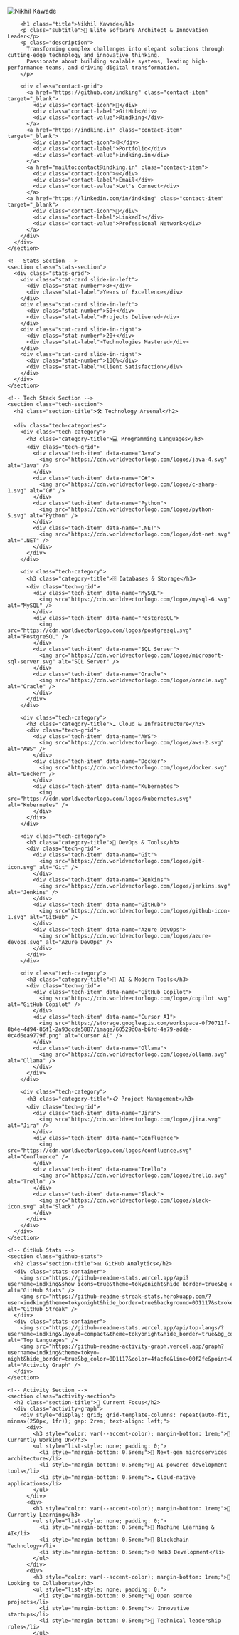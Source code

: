 <!DOCTYPE html>
<html lang="en">
<head>
<meta charset="UTF-8" />
<meta name="viewport" content="width=device-width, initial-scale=1" />
<title>Nikhil Kawade - Elite Software Architect & Innovation Leader</title>
<style>
  @import url('https://fonts.googleapis.com/css2?family=Inter:wght@300;400;500;600;700;800;900&family=JetBrains+Mono:wght@400;500;600&display=swap');
  
  *, *::before, *::after {
    box-sizing: border-box;
  }
  
  :root {
    --primary-gradient: linear-gradient(135deg, #667eea 0%, #764ba2 100%);
    --secondary-gradient: linear-gradient(135deg, #f093fb 0%, #f5576c 100%);
    --tech-gradient: linear-gradient(135deg, #4facfe 0%, #00f2fe 100%);
    --dark-gradient: linear-gradient(135deg, #0c0c0c 0%, #1a1a1a 50%, #2d2d2d 100%);
    --accent-color: #00ff88;
    --text-primary: #ffffff;
    --text-secondary: #b0b0b0;
    --glass-bg: rgba(255, 255, 255, 0.1);
    --glass-border: rgba(255, 255, 255, 0.2);
  }
  
  body {
    margin: 0; 
    padding: 0; 
    font-family: 'Inter', -apple-system, BlinkMacSystemFont, 'Segoe UI', Roboto, sans-serif;
    background: var(--dark-gradient);
    color: var(--text-primary);
    overflow-x: hidden;
    min-height: 100vh;
    position: relative;
  }
  
  /* Animated Background */
  .bg-animation {
    position: fixed;
    top: 0;
    left: 0;
    width: 100%;
    height: 100%;
    pointer-events: none;
    z-index: 0;
    overflow: hidden;
  }
  
  .floating-shapes {
    position: absolute;
    width: 100%;
    height: 100%;
  }
  
  .shape {
    position: absolute;
    background: linear-gradient(45deg, rgba(79, 172, 254, 0.1), rgba(0, 242, 254, 0.1));
    border-radius: 50%;
    animation: float 20s infinite ease-in-out;
  }
  
  .shape:nth-child(1) { width: 80px; height: 80px; top: 20%; left: 10%; animation-delay: 0s; }
  .shape:nth-child(2) { width: 120px; height: 120px; top: 60%; left: 80%; animation-delay: 5s; }
  .shape:nth-child(3) { width: 60px; height: 60px; top: 80%; left: 20%; animation-delay: 10s; }
  .shape:nth-child(4) { width: 100px; height: 100px; top: 30%; left: 70%; animation-delay: 15s; }
  
  @keyframes float {
    0%, 100% { transform: translateY(0px) rotate(0deg); opacity: 0.3; }
    50% { transform: translateY(-20px) rotate(180deg); opacity: 0.8; }
  }
  
  .container {
    max-width: 1200px;
    width: 100%;
    margin: 0 auto;
    padding: 2rem;
    position: relative;
    z-index: 1;
  }
  
  /* Hero Section */
  .hero {
    text-align: center;
    padding: 4rem 0;
    position: relative;
  }
  
  .hero::before {
    content: '';
    position: absolute;
    top: 0;
    left: 50%;
    transform: translateX(-50%);
    width: 200px;
    height: 200px;
    background: radial-gradient(circle, rgba(0, 255, 136, 0.3) 0%, transparent 70%);
    border-radius: 50%;
    z-index: -1;
  }
  
  .profile-card {
    background: var(--glass-bg);
    backdrop-filter: blur(20px);
    border: 1px solid var(--glass-border);
    border-radius: 24px;
    padding: 3rem;
    margin-bottom: 3rem;
    box-shadow: 0 8px 32px rgba(0, 0, 0, 0.3);
    position: relative;
    overflow: hidden;
  }
  
  .profile-card::before {
    content: '';
    position: absolute;
    top: 0;
    left: 0;
    right: 0;
    height: 1px;
    background: linear-gradient(90deg, transparent, var(--accent-color), transparent);
  }
  
  .avatar-container {
    margin: 0 auto 2rem;
    width: 200px;
    height: 200px;
    perspective: 1000px;
    position: relative;
  }
  
  .avatar-sphere {
    width: 200px;
    height: 200px;
    border-radius: 50%;
    background: linear-gradient(45deg, #4facfe, #00f2fe);
    box-shadow:
      inset 0 0 20px rgba(79, 172, 254, 0.8),
      0 0 40px rgba(0, 242, 254, 0.4),
      0 20px 40px rgba(0, 0, 0, 0.3);
    transform-style: preserve-3d;
    transition: all 0.3s ease;
    position: relative;
    z-index: 1;
    animation: pulse 4s ease-in-out infinite;
  }
  
  @keyframes pulse {
    0%, 100% { box-shadow: inset 0 0 20px rgba(79, 172, 254, 0.8), 0 0 40px rgba(0, 242, 254, 0.4), 0 20px 40px rgba(0, 0, 0, 0.3); }
    50% { box-shadow: inset 0 0 20px rgba(79, 172, 254, 1), 0 0 60px rgba(0, 242, 254, 0.8), 0 20px 40px rgba(0, 0, 0, 0.3); }
  }
  
  .avatar-photo {
    position: absolute;
    top: 10px;
    left: 10px;
    width: 180px;
    height: 180px;
    border-radius: 50%;
    object-fit: cover;
    border: 3px solid rgba(255, 255, 255, 0.3);
    filter: drop-shadow(0 10px 20px rgba(0, 0, 0, 0.5));
    z-index: 2;
  }
  
  .title {
    font-size: 3.5rem;
    font-weight: 900;
    margin-bottom: 1rem;
    background: linear-gradient(135deg, #ffffff, #4facfe, #00f2fe);
    -webkit-background-clip: text;
    -webkit-text-fill-color: transparent;
    background-clip: text;
    text-shadow: 0 0 30px rgba(79, 172, 254, 0.5);
    animation: titleGlow 3s ease-in-out infinite alternate;
  }
  
  @keyframes titleGlow {
    from { filter: drop-shadow(0 0 10px rgba(79, 172, 254, 0.5)); }
    to { filter: drop-shadow(0 0 20px rgba(0, 242, 254, 0.8)); }
  }
  
  .subtitle {
    font-size: 1.5rem;
    font-weight: 600;
    color: var(--accent-color);
    margin-bottom: 1rem;
    animation: fadeInUp 1s ease 0.5s both;
  }
  
  .description {
    font-size: 1.1rem;
    color: var(--text-secondary);
    max-width: 600px;
    margin: 0 auto 2rem;
    line-height: 1.6;
    animation: fadeInUp 1s ease 0.7s both;
  }
  
  @keyframes fadeInUp {
    from { opacity: 0; transform: translateY(30px); }
    to { opacity: 1; transform: translateY(0); }
  }
  
  /* Stats Section */
  .stats-grid {
    display: grid;
    grid-template-columns: repeat(auto-fit, minmax(250px, 1fr));
    gap: 2rem;
    margin: 3rem 0;
  }
  
  .stat-card {
    background: var(--glass-bg);
    backdrop-filter: blur(20px);
    border: 1px solid var(--glass-border);
    border-radius: 16px;
    padding: 2rem;
    text-align: center;
    transition: all 0.3s ease;
    position: relative;
    overflow: hidden;
  }
  
  .stat-card::before {
    content: '';
    position: absolute;
    top: 0;
    left: -100%;
    width: 100%;
    height: 100%;
    background: linear-gradient(90deg, transparent, rgba(255, 255, 255, 0.1), transparent);
    transition: left 0.5s ease;
  }
  
  .stat-card:hover::before {
    left: 100%;
  }
  
  .stat-card:hover {
    transform: translateY(-5px);
    box-shadow: 0 20px 40px rgba(0, 0, 0, 0.3);
    border-color: var(--accent-color);
  }
  
  .stat-number {
    font-size: 2.5rem;
    font-weight: 800;
    color: var(--accent-color);
    margin-bottom: 0.5rem;
    font-family: 'JetBrains Mono', monospace;
  }
  
  .stat-label {
    font-size: 1rem;
    color: var(--text-secondary);
    font-weight: 500;
  }
  
  /* Tech Stack */
  .tech-section {
    margin: 4rem 0;
  }
  
  .section-title {
    font-size: 2.5rem;
    font-weight: 800;
    text-align: center;
    margin-bottom: 3rem;
    background: linear-gradient(135deg, #ffffff, #4facfe);
    -webkit-background-clip: text;
    -webkit-text-fill-color: transparent;
    background-clip: text;
  }
  
  .tech-categories {
    display: grid;
    gap: 2rem;
  }
  
  .tech-category {
    background: var(--glass-bg);
    backdrop-filter: blur(20px);
    border: 1px solid var(--glass-border);
    border-radius: 16px;
    padding: 2rem;
    transition: all 0.3s ease;
  }
  
  .tech-category:hover {
    transform: translateY(-2px);
    box-shadow: 0 15px 30px rgba(0, 0, 0, 0.2);
  }
  
  .category-title {
    font-size: 1.3rem;
    font-weight: 700;
    margin-bottom: 1.5rem;
    color: var(--accent-color);
    display: flex;
    align-items: center;
    gap: 0.5rem;
  }
  
  .tech-grid {
    display: grid;
    grid-template-columns: repeat(auto-fill, minmax(80px, 1fr));
    gap: 1.5rem;
    justify-items: center;
    align-items: center;
  }
  
  .tech-item {
    position: relative;
    transition: all 0.3s ease;
    cursor: pointer;
  }
  
  .tech-item img {
    width: 60px;
    height: 60px;
    object-fit: contain;
    filter: drop-shadow(0 4px 8px rgba(0, 0, 0, 0.3));
    transition: all 0.3s ease;
    border-radius: 8px;
    background: white;
    padding: 8px;
  }
  
  .tech-item:hover img {
    transform: scale(1.2) rotate(5deg);
    filter: drop-shadow(0 8px 16px rgba(79, 172, 254, 0.6));
  }
  
  .tech-item::after {
    content: attr(data-name);
    position: absolute;
    bottom: -30px;
    left: 50%;
    transform: translateX(-50%);
    background: rgba(0, 0, 0, 0.8);
    color: white;
    padding: 4px 8px;
    border-radius: 4px;
    font-size: 0.8rem;
    white-space: nowrap;
    opacity: 0;
    pointer-events: none;
    transition: opacity 0.3s ease;
  }
  
  .tech-item:hover::after {
    opacity: 1;
  }
  
  /* GitHub Stats */
  .github-stats {
    margin: 4rem 0;
    text-align: center;
  }
  
  .stats-container {
    display: grid;
    grid-template-columns: repeat(auto-fit, minmax(300px, 1fr));
    gap: 2rem;
    margin-top: 2rem;
  }
  
  .github-stats img {
    max-width: 100%;
    height: auto;
    border-radius: 12px;
    box-shadow: 0 8px 25px rgba(0, 0, 0, 0.3);
    transition: all 0.3s ease;
  }
  
  .github-stats img:hover {
    transform: scale(1.02);
    box-shadow: 0 12px 35px rgba(79, 172, 254, 0.3);
  }
  
  /* Contact Section */
  .contact-section {
    margin: 4rem 0;
    text-align: center;
  }
  
  .contact-grid {
    display: grid;
    grid-template-columns: repeat(auto-fit, minmax(200px, 1fr));
    gap: 1.5rem;
    margin-top: 2rem;
  }
  
  .contact-item {
    background: var(--glass-bg);
    backdrop-filter: blur(20px);
    border: 1px solid var(--glass-border);
    border-radius: 12px;
    padding: 1.5rem;
    text-decoration: none;
    color: var(--text-primary);
    transition: all 0.3s ease;
    position: relative;
    overflow: hidden;
  }
  
  .contact-item::before {
    content: '';
    position: absolute;
    top: 0;
    left: 0;
    right: 0;
    height: 2px;
    background: var(--tech-gradient);
    transform: scaleX(0);
    transition: transform 0.3s ease;
  }
  
  .contact-item:hover::before {
    transform: scaleX(1);
  }
  
  .contact-item:hover {
    transform: translateY(-3px);
    box-shadow: 0 15px 30px rgba(0, 0, 0, 0.2);
    border-color: var(--accent-color);
  }
  
  .contact-icon {
    font-size: 2rem;
    margin-bottom: 0.5rem;
    color: var(--accent-color);
  }
  
  .contact-label {
    font-weight: 600;
    margin-bottom: 0.25rem;
  }
  
  .contact-value {
    font-size: 0.9rem;
    color: var(--text-secondary);
  }
  
  /* Activity Graph */
  .activity-section {
    margin: 4rem 0;
    text-align: center;
  }
  
  .activity-graph {
    background: var(--glass-bg);
    backdrop-filter: blur(20px);
    border: 1px solid var(--glass-border);
    border-radius: 16px;
    padding: 2rem;
    margin-top: 2rem;
    overflow: hidden;
  }
  
  /* Responsive Design */
  @media (max-width: 768px) {
    .container {
      padding: 1rem;
    }
    
    .title {
      font-size: 2.5rem;
    }
    
    .subtitle {
      font-size: 1.2rem;
    }
    
    .tech-grid {
      grid-template-columns: repeat(auto-fill, minmax(60px, 1fr));
      gap: 1rem;
    }
    
    .tech-item img {
      width: 50px;
      height: 50px;
    }
    
    .stats-grid {
      grid-template-columns: 1fr;
      gap: 1rem;
    }
  }
  
  /* Animations */
  @keyframes slideInLeft {
    from { opacity: 0; transform: translateX(-50px); }
    to { opacity: 1; transform: translateX(0); }
  }
  
  @keyframes slideInRight {
    from { opacity: 0; transform: translateX(50px); }
    to { opacity: 1; transform: translateX(0); }
  }
  
  .slide-in-left {
    animation: slideInLeft 0.8s ease forwards;
  }
  
  .slide-in-right {
    animation: slideInRight 0.8s ease forwards;
  }
  
  /* Scrollbar Styling */
  ::-webkit-scrollbar {
    width: 8px;
  }
  
  ::-webkit-scrollbar-track {
    background: #1a1a1a;
  }
  
  ::-webkit-scrollbar-thumb {
    background: var(--accent-color);
    border-radius: 4px;
  }
  
  ::-webkit-scrollbar-thumb:hover {
    background: #00cc6a;
  }
</style>
</head>
<body>
  <div class="bg-animation">
    <div class="floating-shapes">
      <div class="shape"></div>
      <div class="shape"></div>
      <div class="shape"></div>
      <div class="shape"></div>
    </div>
  </div>

  <div class="container">
    <!-- Hero Section -->
    <section class="hero">
      <div class="profile-card">
        <div class="avatar-container">
          <div class="avatar-sphere" id="avatarSphere">
            <img src="https://storage.googleapis.com/workspace-0f70711f-8b4e-4d94-86f1-2a93ccde5887/image/4fbec4c9-41fc-450a-8542-64f0e658e75d.png" alt="Nikhil Kawade" class="avatar-photo" />
          </div>
        </div>
        
        <h1 class="title">Nikhil Kawade</h1>
        <p class="subtitle">🚀 Elite Software Architect & Innovation Leader</p>
        <p class="description">
          Transforming complex challenges into elegant solutions through cutting-edge technology and innovative thinking. 
          Passionate about building scalable systems, leading high-performance teams, and driving digital transformation.
        </p>
        
        <div class="contact-grid">
          <a href="https://github.com/indking" class="contact-item" target="_blank">
            <div class="contact-icon">🐙</div>
            <div class="contact-label">GitHub</div>
            <div class="contact-value">@indking</div>
          </a>
          <a href="https://indking.in" class="contact-item" target="_blank">
            <div class="contact-icon">🌐</div>
            <div class="contact-label">Portfolio</div>
            <div class="contact-value">indking.in</div>
          </a>
          <a href="mailto:contact@indking.in" class="contact-item">
            <div class="contact-icon">✉️</div>
            <div class="contact-label">Email</div>
            <div class="contact-value">Let's Connect</div>
          </a>
          <a href="https://linkedin.com/in/indking" class="contact-item" target="_blank">
            <div class="contact-icon">💼</div>
            <div class="contact-label">LinkedIn</div>
            <div class="contact-value">Professional Network</div>
          </a>
        </div>
      </div>
    </section>

    <!-- Stats Section -->
    <section class="stats-section">
      <div class="stats-grid">
        <div class="stat-card slide-in-left">
          <div class="stat-number">8+</div>
          <div class="stat-label">Years of Excellence</div>
        </div>
        <div class="stat-card slide-in-left">
          <div class="stat-number">50+</div>
          <div class="stat-label">Projects Delivered</div>
        </div>
        <div class="stat-card slide-in-right">
          <div class="stat-number">20+</div>
          <div class="stat-label">Technologies Mastered</div>
        </div>
        <div class="stat-card slide-in-right">
          <div class="stat-number">100%</div>
          <div class="stat-label">Client Satisfaction</div>
        </div>
      </div>
    </section>

    <!-- Tech Stack Section -->
    <section class="tech-section">
      <h2 class="section-title">🛠️ Technology Arsenal</h2>
      
      <div class="tech-categories">
        <div class="tech-category">
          <h3 class="category-title">💻 Programming Languages</h3>
          <div class="tech-grid">
            <div class="tech-item" data-name="Java">
              <img src="https://cdn.worldvectorlogo.com/logos/java-4.svg" alt="Java" />
            </div>
            <div class="tech-item" data-name="C#">
              <img src="https://cdn.worldvectorlogo.com/logos/c-sharp-1.svg" alt="C#" />
            </div>
            <div class="tech-item" data-name="Python">
              <img src="https://cdn.worldvectorlogo.com/logos/python-5.svg" alt="Python" />
            </div>
            <div class="tech-item" data-name=".NET">
              <img src="https://cdn.worldvectorlogo.com/logos/dot-net.svg" alt=".NET" />
            </div>
          </div>
        </div>

        <div class="tech-category">
          <h3 class="category-title">🗄️ Databases & Storage</h3>
          <div class="tech-grid">
            <div class="tech-item" data-name="MySQL">
              <img src="https://cdn.worldvectorlogo.com/logos/mysql-6.svg" alt="MySQL" />
            </div>
            <div class="tech-item" data-name="PostgreSQL">
              <img src="https://cdn.worldvectorlogo.com/logos/postgresql.svg" alt="PostgreSQL" />
            </div>
            <div class="tech-item" data-name="SQL Server">
              <img src="https://cdn.worldvectorlogo.com/logos/microsoft-sql-server.svg" alt="SQL Server" />
            </div>
            <div class="tech-item" data-name="Oracle">
              <img src="https://cdn.worldvectorlogo.com/logos/oracle.svg" alt="Oracle" />
            </div>
          </div>
        </div>

        <div class="tech-category">
          <h3 class="category-title">☁️ Cloud & Infrastructure</h3>
          <div class="tech-grid">
            <div class="tech-item" data-name="AWS">
              <img src="https://cdn.worldvectorlogo.com/logos/aws-2.svg" alt="AWS" />
            </div>
            <div class="tech-item" data-name="Docker">
              <img src="https://cdn.worldvectorlogo.com/logos/docker.svg" alt="Docker" />
            </div>
            <div class="tech-item" data-name="Kubernetes">
              <img src="https://cdn.worldvectorlogo.com/logos/kubernetes.svg" alt="Kubernetes" />
            </div>
          </div>
        </div>

        <div class="tech-category">
          <h3 class="category-title">🔧 DevOps & Tools</h3>
          <div class="tech-grid">
            <div class="tech-item" data-name="Git">
              <img src="https://cdn.worldvectorlogo.com/logos/git-icon.svg" alt="Git" />
            </div>
            <div class="tech-item" data-name="Jenkins">
              <img src="https://cdn.worldvectorlogo.com/logos/jenkins.svg" alt="Jenkins" />
            </div>
            <div class="tech-item" data-name="GitHub">
              <img src="https://cdn.worldvectorlogo.com/logos/github-icon-1.svg" alt="GitHub" />
            </div>
            <div class="tech-item" data-name="Azure DevOps">
              <img src="https://cdn.worldvectorlogo.com/logos/azure-devops.svg" alt="Azure DevOps" />
            </div>
          </div>
        </div>

        <div class="tech-category">
          <h3 class="category-title">🤖 AI & Modern Tools</h3>
          <div class="tech-grid">
            <div class="tech-item" data-name="GitHub Copilot">
              <img src="https://cdn.worldvectorlogo.com/logos/copilot.svg" alt="GitHub Copilot" />
            </div>
            <div class="tech-item" data-name="Cursor AI">
              <img src="https://storage.googleapis.com/workspace-0f70711f-8b4e-4d94-86f1-2a93ccde5887/image/60529d0a-b6fd-4a79-adda-0c4d6ea9779f.png" alt="Cursor AI" />
            </div>
            <div class="tech-item" data-name="Ollama">
              <img src="https://cdn.worldvectorlogo.com/logos/ollama.svg" alt="Ollama" />
            </div>
          </div>
        </div>

        <div class="tech-category">
          <h3 class="category-title">📋 Project Management</h3>
          <div class="tech-grid">
            <div class="tech-item" data-name="Jira">
              <img src="https://cdn.worldvectorlogo.com/logos/jira.svg" alt="Jira" />
            </div>
            <div class="tech-item" data-name="Confluence">
              <img src="https://cdn.worldvectorlogo.com/logos/confluence.svg" alt="Confluence" />
            </div>
            <div class="tech-item" data-name="Trello">
              <img src="https://cdn.worldvectorlogo.com/logos/trello.svg" alt="Trello" />
            </div>
            <div class="tech-item" data-name="Slack">
              <img src="https://cdn.worldvectorlogo.com/logos/slack-icon.svg" alt="Slack" />
            </div>
          </div>
        </div>
      </div>
    </section>

    <!-- GitHub Stats -->
    <section class="github-stats">
      <h2 class="section-title">📊 GitHub Analytics</h2>
      <div class="stats-container">
        <img src="https://github-readme-stats.vercel.app/api?username=indking&show_icons=true&theme=tokyonight&hide_border=true&bg_color=0D1117&title_color=4facfe&icon_color=00f2fe&text_color=ffffff" alt="GitHub Stats" />
        <img src="https://github-readme-streak-stats.herokuapp.com/?user=indking&theme=tokyonight&hide_border=true&background=0D1117&stroke=4facfe&ring=00f2fe&fire=00ff88&currStreakLabel=ffffff" alt="GitHub Streak" />
      </div>
      <div class="stats-container">
        <img src="https://github-readme-stats.vercel.app/api/top-langs/?username=indking&layout=compact&theme=tokyonight&hide_border=true&bg_color=0D1117&title_color=4facfe&text_color=ffffff" alt="Top Languages" />
        <img src="https://github-readme-activity-graph.vercel.app/graph?username=indking&theme=tokyo-night&hide_border=true&bg_color=0D1117&color=4facfe&line=00f2fe&point=00ff88" alt="Activity Graph" />
      </div>
    </section>

    <!-- Activity Section -->
    <section class="activity-section">
      <h2 class="section-title">🎯 Current Focus</h2>
      <div class="activity-graph">
        <div style="display: grid; grid-template-columns: repeat(auto-fit, minmax(250px, 1fr)); gap: 2rem; text-align: left;">
          <div>
            <h3 style="color: var(--accent-color); margin-bottom: 1rem;">🔭 Currently Working On</h3>
            <ul style="list-style: none; padding: 0;">
              <li style="margin-bottom: 0.5rem;">🚀 Next-gen microservices architecture</li>
              <li style="margin-bottom: 0.5rem;">🤖 AI-powered development tools</li>
              <li style="margin-bottom: 0.5rem;">☁️ Cloud-native applications</li>
            </ul>
          </div>
          <div>
            <h3 style="color: var(--accent-color); margin-bottom: 1rem;">🌱 Currently Learning</h3>
            <ul style="list-style: none; padding: 0;">
              <li style="margin-bottom: 0.5rem;">🧠 Machine Learning & AI</li>
              <li style="margin-bottom: 0.5rem;">🔗 Blockchain Technology</li>
              <li style="margin-bottom: 0.5rem;">🌐 Web3 Development</li>
            </ul>
          </div>
          <div>
            <h3 style="color: var(--accent-color); margin-bottom: 1rem;">🤝 Looking to Collaborate</h3>
            <ul style="list-style: none; padding: 0;">
              <li style="margin-bottom: 0.5rem;">🔧 Open source projects</li>
              <li style="margin-bottom: 0.5rem;">💡 Innovative startups</li>
              <li style="margin-bottom: 0.5rem;">🎯 Technical leadership roles</li>
            </ul>
          </div>
          <div>
            <h3 style="color: var(--accent-color); margin-bottom: 1rem;">💬 Ask Me About</h3>
            <ul style="list-style: none; padding: 0;">
              <li style="margin-bottom: 0.5rem;">🏗️ System Architecture</li>
              <li style="margin-bottom: 0.5rem;">⚡ Performance Optimization</li>
              <li style="margin-bottom: 0.5rem;">👥 Team Leadership</li>
            </ul>
          </div>
        </div>
      </div>
    </section>

    <!-- Quote Section -->
    <section style="text-align: center; margin: 4rem 0; padding: 3rem; background: var(--glass-bg); backdrop-filter: blur(20px); border: 1px solid var(--glass-border); border-radius: 16px;">
      <blockquote style="font-size: 1.5rem; font-style: italic; color: var(--accent-color); margin: 0; font-weight: 300;">
        "Innovation distinguishes between a leader and a follower."
      </blockquote>
      <cite style="display: block; margin-top: 1rem; color: var(--text-secondary);">- Steve Jobs</cite>
    </section>
  </div>

  <script>
    // Enhanced 3D Avatar Interaction
    const sphere = document.getElementById('avatarSphere');
    if (sphere) {
      const maxRotation = 25;
      
      function onPointerMove(e) {
        const rect = sphere.getBoundingClientRect();
        let clientX, clientY;
        
        if (e.touches) {
          if (e.touches.length === 0) return;
          clientX = e.touches[0].clientX;
          clientY = e.touches[0].clientY;
        } else {
          clientX = e.clientX;
          clientY = e.clientY;
        }
        
        const x = (clientX - rect.left) / rect.width;
        const y = (clientY - rect.top) / rect.height;
        const rotateY = (x - 0.5) * maxRotation * 2;
        const rotateX = -(y - 0.5) * maxRotation * 2;
        
        sphere.style.transform = `rotateX(${rotateX}deg) rotateY(${rotateY}deg) scale(1.05)`;
      }
      
      function resetRotation() {
        sphere.style.transform = 'rotateX(0deg) rotateY(0deg) scale(1)';
      }
      
      sphere.addEventListener('mousemove', onPointerMove);
      sphere.addEventListener('touchmove', onPointerMove, { passive: true });
      sphere.addEventListener('mouseleave', resetRotation);
      sphere.addEventListener('touchend', resetRotation);
      sphere.addEventListener('mouseenter', () => {
        sphere.style.transform = 'rotateX(5deg) rotateY(5deg) scale(1.05)';
      });
    }

    // Intersection Observer for animations
    const observerOptions = {
      threshold: 0.1,
      rootMargin: '0px 0px -50px 0px'
    };

    const observer = new IntersectionObserver((entries) => {
      entries.forEach(entry => {
        if (entry.isIntersecting) {
          entry.target.style.opacity = '1';
          entry.target.style.transform = 'translateY(0)';
        }
      });
    }, observerOptions);

    // Observe all sections
    document.querySelectorAll('.tech-category, .stat-card, .contact-item').forEach(el => {
      el.style.opacity = '0';
      el.style.transform = 'translateY(30px)';
      el.style.transition = 'all 0.6s ease';
      observer.observe(el);
    });

    // Tech item hover effects
    document.querySelectorAll('.tech-item').forEach(item => {
      item.addEventListener('mouseenter', function() {
        this.style.transform = 'translateY(-10px) scale(1.1)';
      });
      
      item.addEventListener('mouseleave', function() {
        this.style.transform = 'translateY(0) scale(1)';
      });
    });

    // Dynamic typing effect for subtitle
    const subtitle = document.querySelector('.subtitle');
    if (subtitle) {
      const texts = [
        '🚀 Elite Software Architect & Innovation Leader',
        '💡 Full-Stack Developer & System Designer', 
        '🔧 DevOps Engineer & Cloud Specialist',
        '🤖 AI Enthusiast & Technology Evangelist'
      ];
      let currentIndex = 0;
      
      setInterval(() => {
        currentIndex = (currentIndex + 1) % texts.length;
        subtitle.style.opacity = '0';
        setTimeout(() => {
          subtitle.textContent = texts[currentIndex];
          subtitle.style.opacity = '1';
        }, 300);
      }, 4000);
    }

    // Smooth scrolling for internal links
    document.querySelectorAll('a[href^="#"]').forEach(anchor => {
      anchor.addEventListener('click', function (e) {
        e.preventDefault();
        const target = document.querySelector(this.getAttribute('href'));
        if (target) {
          target.scrollIntoView({
            behavior: 'smooth',
            block: 'start'
          });
        }
      });
    });

    // Performance monitoring
    if ('performance' in window) {
      window.addEventListener('load', () => {
        const perfData = performance.getEntriesByType('navigation')[0];
        console.log(`Page load time: ${perfData.loadEventEnd - perfData.loadEventStart}ms`);
      });
    }
  </script>
</body>
</html>

---

## 🎯 Quick Navigation
- [🏠 Home](#) | [📊 Projects](https://github.com/indking?tab=repositories) | [📝 Blog](https://indking.in/blog) | [📧 Contact](mailto:contact@indking.in)

---

<div align="center">

### 🌟 "Code is poetry written in logic" 🌟

[![Profile Views](https://komarev.com/ghpvc/?username=indking&color=4facfe&style=for-the-badge)](https://github.com/indking)
[![GitHub Followers](https://img.shields.io/github/followers/indking?color=4facfe&style=for-the-badge)](https://github.com/indking)
[![GitHub Stars](https://img.shields.io/github/stars/indking?color=00f2fe&style=for-the-badge)](https://github.com/indking)

</div>

---

<div align="center">
  <img src="https://raw.githubusercontent.com/indking/indking/main/assets/footer-wave.svg" width="100%" alt="Footer Wave" />
</div>

**Last Updated:** `2025-01-27` | **Made with** ❤️ **and** ⚡ **by Nikhil Kawade**
